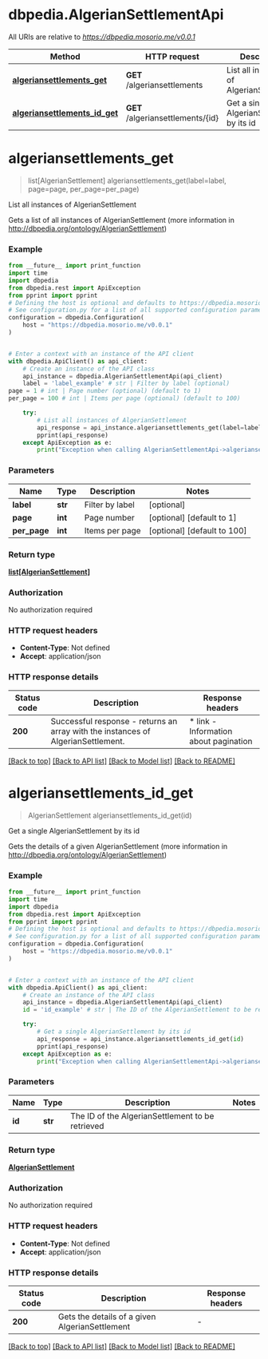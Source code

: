 # dbpedia.AlgerianSettlementApi

All URIs are relative to *https://dbpedia.mosorio.me/v0.0.1*

Method | HTTP request | Description
------------- | ------------- | -------------
[**algeriansettlements_get**](AlgerianSettlementApi.md#algeriansettlements_get) | **GET** /algeriansettlements | List all instances of AlgerianSettlement
[**algeriansettlements_id_get**](AlgerianSettlementApi.md#algeriansettlements_id_get) | **GET** /algeriansettlements/{id} | Get a single AlgerianSettlement by its id


# **algeriansettlements_get**
> list[AlgerianSettlement] algeriansettlements_get(label=label, page=page, per_page=per_page)

List all instances of AlgerianSettlement

Gets a list of all instances of AlgerianSettlement (more information in http://dbpedia.org/ontology/AlgerianSettlement)

### Example

```python
from __future__ import print_function
import time
import dbpedia
from dbpedia.rest import ApiException
from pprint import pprint
# Defining the host is optional and defaults to https://dbpedia.mosorio.me/v0.0.1
# See configuration.py for a list of all supported configuration parameters.
configuration = dbpedia.Configuration(
    host = "https://dbpedia.mosorio.me/v0.0.1"
)


# Enter a context with an instance of the API client
with dbpedia.ApiClient() as api_client:
    # Create an instance of the API class
    api_instance = dbpedia.AlgerianSettlementApi(api_client)
    label = 'label_example' # str | Filter by label (optional)
page = 1 # int | Page number (optional) (default to 1)
per_page = 100 # int | Items per page (optional) (default to 100)

    try:
        # List all instances of AlgerianSettlement
        api_response = api_instance.algeriansettlements_get(label=label, page=page, per_page=per_page)
        pprint(api_response)
    except ApiException as e:
        print("Exception when calling AlgerianSettlementApi->algeriansettlements_get: %s\n" % e)
```

### Parameters

Name | Type | Description  | Notes
------------- | ------------- | ------------- | -------------
 **label** | **str**| Filter by label | [optional] 
 **page** | **int**| Page number | [optional] [default to 1]
 **per_page** | **int**| Items per page | [optional] [default to 100]

### Return type

[**list[AlgerianSettlement]**](AlgerianSettlement.md)

### Authorization

No authorization required

### HTTP request headers

 - **Content-Type**: Not defined
 - **Accept**: application/json

### HTTP response details
| Status code | Description | Response headers |
|-------------|-------------|------------------|
**200** | Successful response - returns an array with the instances of AlgerianSettlement. |  * link - Information about pagination <br>  |

[[Back to top]](#) [[Back to API list]](../README.md#documentation-for-api-endpoints) [[Back to Model list]](../README.md#documentation-for-models) [[Back to README]](../README.md)

# **algeriansettlements_id_get**
> AlgerianSettlement algeriansettlements_id_get(id)

Get a single AlgerianSettlement by its id

Gets the details of a given AlgerianSettlement (more information in http://dbpedia.org/ontology/AlgerianSettlement)

### Example

```python
from __future__ import print_function
import time
import dbpedia
from dbpedia.rest import ApiException
from pprint import pprint
# Defining the host is optional and defaults to https://dbpedia.mosorio.me/v0.0.1
# See configuration.py for a list of all supported configuration parameters.
configuration = dbpedia.Configuration(
    host = "https://dbpedia.mosorio.me/v0.0.1"
)


# Enter a context with an instance of the API client
with dbpedia.ApiClient() as api_client:
    # Create an instance of the API class
    api_instance = dbpedia.AlgerianSettlementApi(api_client)
    id = 'id_example' # str | The ID of the AlgerianSettlement to be retrieved

    try:
        # Get a single AlgerianSettlement by its id
        api_response = api_instance.algeriansettlements_id_get(id)
        pprint(api_response)
    except ApiException as e:
        print("Exception when calling AlgerianSettlementApi->algeriansettlements_id_get: %s\n" % e)
```

### Parameters

Name | Type | Description  | Notes
------------- | ------------- | ------------- | -------------
 **id** | **str**| The ID of the AlgerianSettlement to be retrieved | 

### Return type

[**AlgerianSettlement**](AlgerianSettlement.md)

### Authorization

No authorization required

### HTTP request headers

 - **Content-Type**: Not defined
 - **Accept**: application/json

### HTTP response details
| Status code | Description | Response headers |
|-------------|-------------|------------------|
**200** | Gets the details of a given AlgerianSettlement |  -  |

[[Back to top]](#) [[Back to API list]](../README.md#documentation-for-api-endpoints) [[Back to Model list]](../README.md#documentation-for-models) [[Back to README]](../README.md)

